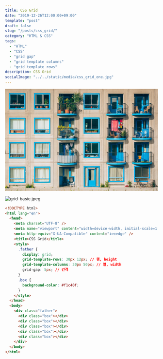 ```yaml
---
title: CSS Grid
date: "2019-12-26T12:00:00+09:00"
template: "post"
draft: false
slug: "/posts/css_grid/"
category: "HTML & CSS"
tags:
  - "HTML"
  - "CSS"
  - "grid gap"
  - "grid template columns"
  - "grid template rows"
description: CSS Grid
socialImage: "../../static/media/css_grid_one.jpg"
---
```


<img src="../../static/media/css_grid_one.jpg">

![grid-basic.jpeg](https://images.velog.io/post-images/qkrcndtlr123/c6f40070-209f-11ea-ac83-7789855e0f19/grid-basic.jpeg)

```html
<!DOCTYPE html>
<html lang="en">
  <head>
    <meta charset="UTF-8" />
    <meta name="viewport" content="width=device-width, initial-scale=1.0" />
    <meta http-equiv="X-UA-Compatible" content="ie=edge" />
    <title>CSS Grid</title>
    <style>
      .father {
        display: grid;
        grid-template-rows: 30px 12px; // 행, height
        grid-template-columns: 30px 50px; // 열, width
        grid-gap: 5px; // 간격
      }
      .box {
        background-color: #f1c40f;
      }
    </style>
  </head>
  <body>
    <div class="father">
      <div class="box"></div>
      <div class="box"></div>
      <div class="box"></div>
      <div class="box"></div>
      <div class="box"></div>
    </div>
  </body>
</html>
```
